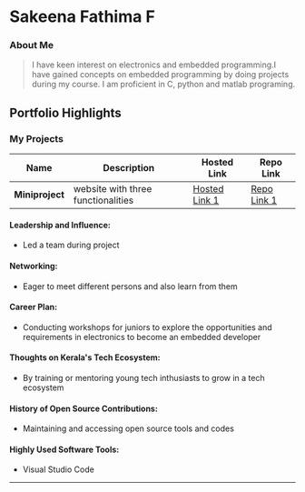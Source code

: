 # Sakeena Fathima F

### About Me

> I have keen interest on electronics and embedded programming.I have gained concepts on embedded programming by doing projects during my course. I am proficient in C, python and matlab programing.  


## Portfolio Highlights

### My Projects

| Name                | Description                                                               | Hosted Link                              | Repo Link                                                      |
|---------------------|---------------------------------------------------------------------------|------------------------------------------|----------------------------------------------------------------|
| **Miniproject**  | website with three functionalities                                             | [Hosted Link 1]()    | [Repo Link 1]([https://github.com/icecrea-man/miniproject])             |

#### Leadership and Influence:

- Led a team during project

#### Networking:

- Eager to meet different persons and also learn from them

#### Career Plan:

- Conducting workshops for juniors to explore the opportunities and requirements in electronics to become an embedded developer

#### Thoughts on Kerala's Tech Ecosystem:

- By training or mentoring young tech inthusiasts to grow in a tech ecosystem

#### History of Open Source Contributions:

- Maintaining and accessing open source tools and codes


#### Highly Used Software Tools:

- Visual Studio Code





---

